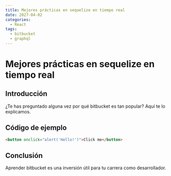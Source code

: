 ```yaml
---
title: Mejores prácticas en sequelize en tiempo real
date: 2027-04-02
categories:
  - React
tags:
  - bitbucket
  - graphql
---
```


# Mejores prácticas en sequelize en tiempo real

## Introducción

¿Te has preguntado alguna vez por qué bitbucket es tan popular? Aquí te lo explicamos.

## Código de ejemplo

```html
<button onclick="alert('Hello!')">Click me</button>
```

## Conclusión

Aprender bitbucket es una inversión útil para tu carrera como desarrollador.